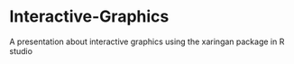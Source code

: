 # Interactive-Graphics
A presentation about interactive graphics using the xaringan package in R studio
